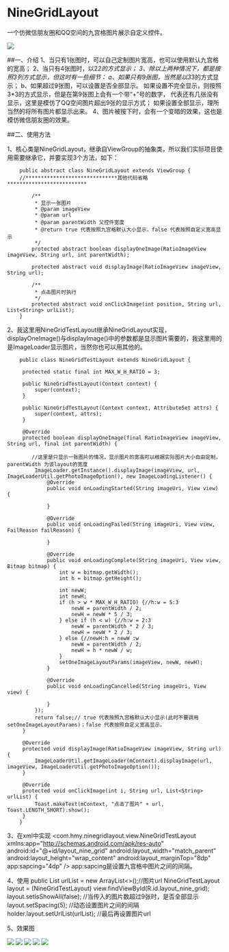 # NineGridLayout
一个仿微信朋友圈和QQ空间的九宫格图片展示自定义控件。

![](https://github.com/HMY314/NineGridLayout/blob/master/imageCache/GIF.gif)


##一、介绍
        1、当只有1张图时，可以自己定制图片宽高，也可以使用默认九宫格的宽高；
        2、当只有4张图时，以2*2的方式显示；
        3、除以上两种情况下，都是按照3列方式显示，但这时有一些细节：
            a、如果只有9张图，当然是以3*3的方式显示；
            b、如果超过9张图，可以设置是否全部显示。
                如果设置不完全显示，则按照3*3的方式显示，但是在第9张图上会有一个带“+”号的数字，
                代表还有几张没有显示，这里是模仿了QQ空间图片超出9张的显示方式；
                如果设置全部显示，理所当然的将所有图片都显示出来。
        4、图片被按下时，会有一个变暗的效果，这也是模仿微信朋友圈的效果。


##二、使用方法

1、核心类是NineGridLayout，继承自ViewGroup的抽象类，所以我们实际项目使用需要继承它，并要实现3个方法，如下：

        public abstract class NineGridLayout extends ViewGroup {
        //******************************其他代码省略**************************

            /**
             * 显示一张图片
             * @param imageView
             * @param url
             * @param parentWidth 父控件宽度
             * @return true 代表按照九宫格默认大小显示，false 代表按照自定义宽高显示
             */
            protected abstract boolean displayOneImage(RatioImageView imageView, String url, int parentWidth);

            protected abstract void displayImage(RatioImageView imageView, String url);

            /**
             * 点击图片时执行
             */
            protected abstract void onClickImage(int position, String url, List<String> urlList);
        }

2、我这里用NineGridTestLayout继承NineGridLayout实现，displayOneImage()与displayImage()中的参数都是显示图片需要的，我这里用的是ImageLoader显示图片，当然你也可以用其他的。

        public class NineGridTestLayout extends NineGridLayout {

         protected static final int MAX_W_H_RATIO = 3;

         public NineGridTestLayout(Context context) {
             super(context);
         }

         public NineGridTestLayout(Context context, AttributeSet attrs) {
             super(context, attrs);
         }

         @Override
         protected boolean displayOneImage(final RatioImageView imageView, String url, final int parentWidth) {

            //这里是只显示一张图片的情况，显示图片的宽高可以根据实际图片大小自由定制，parentWidth 为该layout的宽度
             ImageLoader.getInstance().displayImage(imageView, url, ImageLoaderUtil.getPhotoImageOption(), new ImageLoadingListener() {
                 @Override
                 public void onLoadingStarted(String imageUri, View view) {

                 }

                 @Override
                 public void onLoadingFailed(String imageUri, View view, FailReason failReason) {

                 }

                 @Override
                 public void onLoadingComplete(String imageUri, View view, Bitmap bitmap) {
                     int w = bitmap.getWidth();
                     int h = bitmap.getHeight();

                     int newW;
                     int newH;
                     if (h > w * MAX_W_H_RATIO) {//h:w = 5:3
                         newW = parentWidth / 2;
                         newH = newW * 5 / 3;
                     } else if (h < w) {//h:w = 2:3
                         newW = parentWidth * 2 / 3;
                         newH = newW * 2 / 3;
                     } else {//newH:h = newW :w
                         newW = parentWidth / 2;
                         newH = h * newW / w;
                     }
                     setOneImageLayoutParams(imageView, newW, newH);
                 }

                 @Override
                 public void onLoadingCancelled(String imageUri, View view) {

                 }
             });
             return false;// true 代表按照九宫格默认大小显示(此时不要调用setOneImageLayoutParams)；false 代表按照自定义宽高显示。
         }

         @Override
         protected void displayImage(RatioImageView imageView, String url) {
             ImageLoaderUtil.getImageLoader(mContext).displayImage(url, imageView, ImageLoaderUtil.getPhotoImageOption());
         }

         @Override
         protected void onClickImage(int i, String url, List<String> urlList) {
             Toast.makeText(mContext, "点击了图片" + url, Toast.LENGTH_SHORT).show();
         }
        }

3、在xml中实现
        <com.hmy.ninegridlayout.view.NineGridTestLayout xmlns:app="http://schemas.android.com/apk/res-auto"
            android:id="@+id/layout_nine_grid"
            android:layout_width="match_parent"
            android:layout_height="wrap_content"
            android:layout_marginTop="8dp"
            app:sapcing="4dp" />
            app:sapcing是设置九宫格中图片之间的间隔。

4、使用
        public List<String> urlList = new ArrayList<>();//图片url
        NineGridTestLayout layout = (NineGridTestLayout) view.findViewById(R.id.layout_nine_grid);
        layout.setIsShowAll(false); //当传入的图片数超过9张时，是否全部显示
        layout.setSpacing(5); //动态设置图片之间的间隔
        holder.layout.setUrlList(urlList); //最后再设置图片url


5、效果图

![](https://github.com/HMY314/NineGridLayout/blob/master/imageCache/img1.png)
![](https://github.com/HMY314/NineGridLayout/blob/master/imageCache/img2.png)
![](https://github.com/HMY314/NineGridLayout/blob/master/imageCache/img3.png)
![](https://github.com/HMY314/NineGridLayout/blob/master/imageCache/img4.png)
![](https://github.com/HMY314/NineGridLayout/blob/master/imageCache/img5.png)
